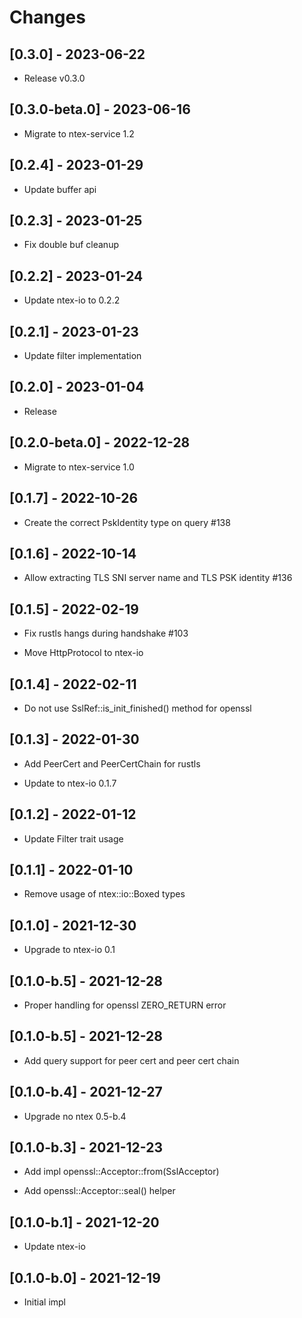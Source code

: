 # Changes

## [0.3.0] - 2023-06-22

* Release v0.3.0

## [0.3.0-beta.0] - 2023-06-16

* Migrate to ntex-service 1.2

## [0.2.4] - 2023-01-29

* Update buffer api

## [0.2.3] - 2023-01-25

* Fix double buf cleanup

## [0.2.2] - 2023-01-24

* Update ntex-io to 0.2.2

## [0.2.1] - 2023-01-23

* Update filter implementation

## [0.2.0] - 2023-01-04

* Release

## [0.2.0-beta.0] - 2022-12-28

* Migrate to ntex-service 1.0

## [0.1.7] - 2022-10-26

* Create the correct PskIdentity type on query #138

## [0.1.6] - 2022-10-14

* Allow extracting TLS SNI server name and TLS PSK identity #136

## [0.1.5] - 2022-02-19

* Fix rustls hangs during handshake #103

* Move HttpProtocol to ntex-io

## [0.1.4] - 2022-02-11

* Do not use SslRef::is_init_finished() method for openssl

## [0.1.3] - 2022-01-30

* Add PeerCert and PeerCertChain for rustls

* Update to ntex-io 0.1.7

## [0.1.2] - 2022-01-12

* Update Filter trait usage

## [0.1.1] - 2022-01-10

* Remove usage of ntex::io::Boxed types

## [0.1.0] - 2021-12-30

* Upgrade to ntex-io 0.1

## [0.1.0-b.5] - 2021-12-28

* Proper handling for openssl ZERO_RETURN error

## [0.1.0-b.5] - 2021-12-28

* Add query support for peer cert and peer cert chain

## [0.1.0-b.4] - 2021-12-27

* Upgrade no ntex 0.5-b.4

## [0.1.0-b.3] - 2021-12-23

* Add impl openssl::Acceptor::from(SslAcceptor)

* Add openssl::Acceptor::seal() helper

## [0.1.0-b.1] - 2021-12-20

* Update ntex-io

## [0.1.0-b.0] - 2021-12-19

* Initial impl
